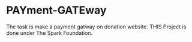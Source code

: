 # PAYment-GATEway

The task is make a payment gatway on donation website.
THIS Project is done under The Spark Foundation.
